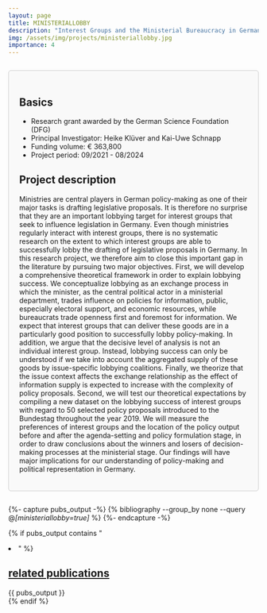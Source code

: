 ```yaml
---
layout: page
title: MINISTERIALLOBBY
description: "Interest Groups and the Ministerial Bureaucracy in Germany: Studying lobbying success at the administrative stage"
img: /assets/img/projects/ministeriallobby.jpg
importance: 4
---
```


<div style="border: 1px solid #ccc; border-radius: 5px; padding: 1.5em; margin: 2em 0; background-color: #f9f9f9;">

  <h2>Basics</h2>
    <ul>
      <li>Research grant awarded by the German Science Foundation (DFG)</li>
      <li>Principal Investigator: Heike Klüver and Kai-Uwe Schnapp</li>
      <li>Funding volume: € 363,800</li>
      <li>Project period: 09/2021 - 08/2024</li>
    </ul>

  <h2>Project description</h2>
    <p>Ministries are central players in German policy-making as one of their major tasks is drafting legislative proposals. It is therefore no surprise that they are an important lobbying target for interest groups that seek to influence legislation in Germany. Even though ministries regularly interact with interest groups, there is no systematic research on the extent to which interest groups are able to successfully lobby the drafting of legislative proposals in Germany. In this research project, we therefore aim to close this important gap in the literature by pursuing two major objectives. First, we will develop a comprehensive theoretical framework in order to explain lobbying success. We conceptualize lobbying as an exchange process in which the minister, as the central political actor in a ministerial department, trades influence on policies for information, public, especially electoral support, and economic resources, while bureaucrats trade openness first and foremost for information. We expect that interest groups that can deliver these goods are in a particularly good position to successfully lobby policy-making. In addition, we argue that the decisive level of analysis is not an individual interest group. Instead, lobbying success can only be understood if we take into account the aggregated supply of these goods by issue-specific lobbying coalitions. Finally, we theorize that the issue context affects the exchange relationship as the effect of information supply is expected to increase with the complexity of policy proposals. Second, we will test our theoretical expectations by compiling a new dataset on the lobbying success of interest groups with regard to 50 selected policy proposals introduced to the Bundestag throughout the year 2019. We will measure the preferences of interest groups and the location of the policy output before and after the agenda-setting and policy formulation stage, in order to draw conclusions about the winners and losers of decision-making processes at the ministerial stage. Our findings will have major implications for our understanding of policy-making and political representation in Germany.</p>

</div>

{%- capture pubs_output -%}
  {% bibliography --group_by none --query @*[ministeriallobby=true]* %}
{%- endcapture -%}

{% if pubs_output contains "<li>" %}
  <div>
    <h2>
      <a href="{{ '/publications/' | relative_url }}" style="color: inherit">
        related publications
      </a>
    </h2>
    <div class="publications">
      {{ pubs_output }}
    </div>
  </div>
{% endif %}